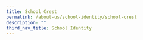 ```yaml
---
title: School Crest
permalink: /about-us/school-identity/school-crest
description: ""
third_nav_title: School Identity
---
```

